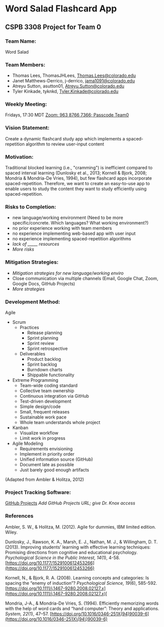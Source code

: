 # Word Salad Flashcard App #
## CSPB 3308 Project for Team 0 ##

### Team Name: ###
 Word Salad

### Team Members: ###
 * Thomas Lees, ThomasJHLees, Thomas.Lees@colorado.edu
 * Janet Matthews-Derrico, j-derrico, jama1091@colorado.edu
 * Atreyu Sutton, asutton01, Atreyu.Sutton@colorado.edu
 * Tyler Kinkade, tyknkd, Tyler.Kinkade@colorado.edu

### Weekly Meeting: ###
 Fridays, 17:30 MDT [Zoom: 963 8766 7366; Passcode Team0](https://cuboulder.zoom.us/j/96387667366)

### Vision Statement: ###
 Create a dynamic flashcard study app which implements a spaced-repetition algorithm to review user-input content

### Motivation: ###
 Traditional blocked learning (i.e., "cramming") is inefficient compared to spaced interval learning (Dunlosky et al., 2013; Kornell & Bjork, 2008; Mondria & Mondria-De Vries, 1994), but few flashcard apps incorporate spaced-repetition. Therefore, we want to create an easy-to-use app to enable users to study the content they want to study efficiently using spaced-repetition.
 
### Risks to Completion: ###
 * new language/working environment (Need to be more specific/concrete. Which languages? What working environment?)
 * no prior experience working with team members
 * no experience implementing web-based app with user input
 * no experience implementing spaced-repetition algorithms
 * _lack of _____ resources_
 * _More risks_

### Mitigation Strategies: ###
 * _Mitigation strategies for new language/working enviro_
 * Close communication via multiple channels (Email, Google Chat, Zoom, Google Docs, GitHub Projects)
 * _More strategies_

### Development Method: ###
Agile 
 * Scrum
   * Practices
     * Release planning
     * Sprint planning
     * Sprint review
     * Sprint retrospective
   * Deliverables
     * Product backlog
     * Sprint backlog
     * Burndown charts
     * Shippable functionality
 * Extreme Programming
   * Team-wide coding standard
   * Collective team ownership
   * Continuous integration via GitHub
   * Test-driven development
   * Simple design/code
   * Small, frequent releases
   * Sustainable work pace
   * Whole team understands whole project
 * Kanban
   * Visualize workflow
   * Limit work in progress
 * Agile Modeling
   * Requirements envisioning
   * Implement in priority order
   * Unified information source (GitHub)
   * Document late as possible
   * Just barely good enough artifacts
 
 (Adapted from Ambler & Holitza, 2012)

### Project Tracking Software: ### 
  [GitHub Projects](URL) _Add GitHub Projects URL; give Dr. Knox access_

### References ###
Ambler, S. W., & Holitza, M. (2012). Agile for dummies, IBM limited edition. Wiley.

Dunlosky, J., Rawson, K. A., Marsh, E. J., Nathan, M. J., & Willingham, D. T. (2013). Improving students’ learning with effective learning techniques: Promising directions from cognitive and educational psychology. _Psychological Science in the Public Interest, 14_(1), 4-58. [https://doi.org/10.1177/1529100612453266](https://doi.org/10.1177/1529100612453266)

Kornell, N., & Bjork, R. A. (2008). Learning concepts and categories: Is spacing the “enemy of induction”? _Psychological Science, 19_(6), 585-592. [https://doi.org/10.1111/j.1467-9280.2008.02127.x](https://doi.org/10.1111/j.1467-9280.2008.02127.x)[

Mondria, J-A., & Mondria-De Vries, S. (1994). Efficiently memorizing words with the help of word
cards and “hand computer”: Theory and applications. _System, 22_(1), 47–57. [https://doi.org/10.1016/0346-251X(94)90039-6](https://doi.org/10.1016/0346-251X\(94\)90039-6)
